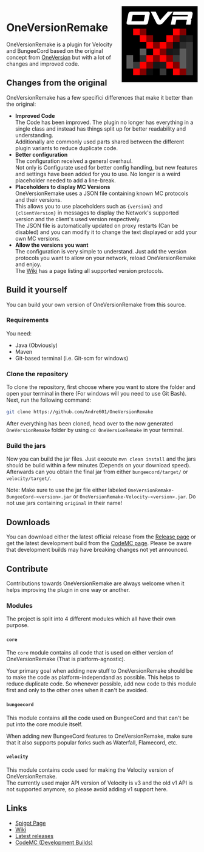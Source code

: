 [OneVersion]: https://github.com/johnnywoof/OneVersion
[Spigot]: https://spigotmc.org/resources/71727/
[Wiki]: https://github.com/Andre601/OneVersionRemake/wiki
[codemc]: https://ci.codemc.io/view/Author/job/Andre601/job/OneVersionRemake/
[releases]: https://github.com/Andre601/OneVersionRemake/releases

<img src="https://raw.githubusercontent.com/Andre601/OneVersionRemake/master/wiki/images/ovr.png" width="200" align="right" alt="OneVersionRemake">

# OneVersionRemake

OneVersionRemake is a plugin for Velocity and BungeeCord based on the original concept from [OneVersion] but with a lot of changes and improved code.

## Changes from the original

OneVersionRemake has a few specifici differences that make it better than the original:

- **Improved Code**  
  The Code has been improved. The plugin no longer has everything in a single class and instead has things split up for better readability and understanding.  
  Additionally are commonly used parts shared between the different plugin variants to reduce duplicate code.
- **Better configuration**  
  The configuration received a general overhaul.  
  Not only is Configurate used for better config handling, but new features and settings have been added for you to use. No longer is a weird placeholder needed to add a line-break.
- **Placeholders to display MC Versions**  
  OneVersionRemake uses a JSON file containing known MC protocols and their versions.  
  This allows you to use placeholders such as `{version}` and `{clientVersion}` in messages to display the Network's supported version and the client's used version respectively.  
  The JSON file is automatically updated on proxy restarts (Can be disabled) and you can modify it to change the text displayed or add your own MC versions.
- **Allow the versions you want**  
  The configuration is very simple to understand. Just add the version protocols you want to allow on your network, reload OneVersionRemake and enjoy.  
  The [Wiki] has a page listing all supported version protocols.

## Build it yourself

You can build your own version of OneVersionRemake from this source.

### Requirements

You need:

- Java (Obviously)
- Maven
- Git-based terminal (i.e. Git-scm for windows)

### Clone the repository

To clone the repository, first choose where you want to store the folder and open your terminal in there (For windows will you need to use Git Bash).  
Next, run the following command:

```bash
git clone https://github.com/Andre601/OneVersionRemake
```

After everything has been cloned, head over to the now generated `OneVersionRemake` folder by using `cd OneVersionRemake` in your terminal.

### Build the jars

Now you can build the jar files. Just execute `mvn clean install` and the jars should be build within a few minutes (Depends on your download speed).  
Afterwards can you obtain the final jar from either `bungeecord/target/` or `velocity/target/`.

Note: Make sure to use the jar file either labeled `OneVersionRemake-BungeeCord-<version>.jar` or `OneVersionRemake-Velocity-<version>.jar`. Do not use jars containing `original` in their name!

## Downloads

You can download either the latest official release from the [Release page][releases] or get the latest development build from the [CodeMC page][codemc]. Please be aware that development builds may have breaking changes not yet announced.

## Contribute

Contributions towards OneVersionRemake are always welcome when it helps improving the plugin in one way or another.

### Modules

The project is split into 4 different modules which all have their own purpose.

#### `core`

The `core` module contains all code that is used on either version of OneVersionRemake (That is platform-agnostic).

Your primary goal when adding new stuff to OneVersionRemake should be to make the code as platform-independand as possible. This helps to reduce duplicate code. So whenever possible, add new code to this module first and only to the other ones when it can't be avoided.

#### `bungeecord`

This module contains all the code used on BungeeCord and that can't be put into the core module itself.

When adding new BungeeCord features to OneVersionRemake, make sure that it also supports popular forks such as Waterfall, Flamecord, etc.

#### `velocity`

This module contains code used for making the Velocity version of OneVersionRemake.  
The currently used major API version of Velocity is v3 and the old v1 API is not supported anymore, so please avoid adding v1 support here.

## Links

- [Spigot Page][spigot]
- [Wiki]
- [Latest releases][releases]
- [CodeMC (Development Builds)][codemc]
